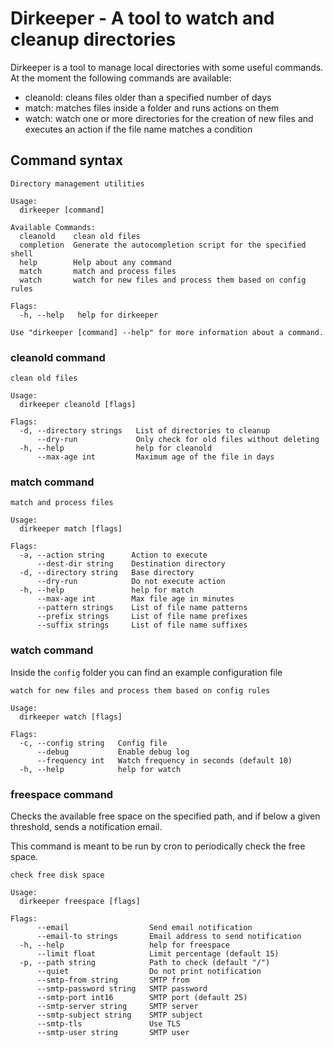 # Dirkeeper - A tool to watch and cleanup directories

Dirkeeper is a tool to manage local directories with some useful commands.
At the moment the following commands are available:
- cleanold: cleans files older than a specified number of days
- match: matches files inside a folder and runs actions on them
- watch: watch one or more directories for the creation of new files and executes an action if the file name matches a condition

## Command syntax
```shell
Directory management utilities

Usage:
  dirkeeper [command]

Available Commands:
  cleanold    clean old files
  completion  Generate the autocompletion script for the specified shell
  help        Help about any command
  match       match and process files
  watch       watch for new files and process them based on config rules

Flags:
  -h, --help   help for dirkeeper

Use "dirkeeper [command] --help" for more information about a command.
```

### cleanold command
```shell
clean old files

Usage:
  dirkeeper cleanold [flags]

Flags:
  -d, --directory strings   List of directories to cleanup
      --dry-run             Only check for old files without deleting
  -h, --help                help for cleanold
      --max-age int         Maximum age of the file in days
```

### match command
```shell
match and process files

Usage:
  dirkeeper match [flags]

Flags:
  -a, --action string      Action to execute
      --dest-dir string    Destination directory
  -d, --directory string   Base directory
      --dry-run            Do not execute action
  -h, --help               help for match
      --max-age int        Max file age in minutes
      --pattern strings    List of file name patterns
      --prefix strings     List of file name prefixes
      --suffix strings     List of file name suffixes
```

### watch command
Inside the `config` folder you can find an example configuration file
```shell
watch for new files and process them based on config rules

Usage:
  dirkeeper watch [flags]

Flags:
  -c, --config string   Config file
      --debug           Enable debug log
      --frequency int   Watch frequency in seconds (default 10)
  -h, --help            help for watch
```

### freespace command
Checks the available free space on the specified path, and if below a given threshold, sends a notification email.

This command is meant to be run by cron to periodically check the free space.
```shell
check free disk space

Usage:
  dirkeeper freespace [flags]

Flags:
      --email                  Send email notification
      --email-to strings       Email address to send notification
  -h, --help                   help for freespace
      --limit float            Limit percentage (default 15)
  -p, --path string            Path to check (default "/")
      --quiet                  Do not print notification
      --smtp-from string       SMTP from
      --smtp-password string   SMTP password
      --smtp-port int16        SMTP port (default 25)
      --smtp-server string     SMTP server
      --smtp-subject string    SMTP subject
      --smtp-tls               Use TLS
      --smtp-user string       SMTP user
```